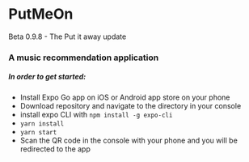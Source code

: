 # PutMeOn

Beta 0.9.8 - The Put it away update

### A music recommendation application

##### In order to get started:
* Install Expo Go app on iOS or Android app store on your phone
* Download repository and navigate to the directory in your console
* install expo CLI with ```npm install -g expo-cli```
* ```yarn install```
* ```yarn start```
* Scan the QR code in the console with your phone and you will be redirected to the app
